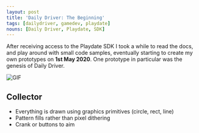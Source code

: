 ```yaml
---
layout: post
title: 'Daily Driver: The Beginning'
tags: [dailydriver, gamedev, playdate]
nouns: [Daily Driver, Playdate, SDK]
---
```


After receiving access to the Playdate SDK I took a while to read the docs, and play around with small code samples, eventually starting to create my own prototypes on **1st May 2020**. One prototype in particular was the genesis of Daily Driver.

![GIF](https://cdn.gingerbeardman.com/images/posts/daily-driver-the-beginning.gif#playdate)

## Collector

- Everything is drawn using graphics primitives (circle, rect, line)
- Pattern fills rather than pixel dithering
- Crank or buttons to aim